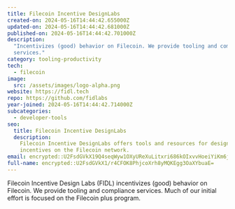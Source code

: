 ```yaml
---
title: Filecoin Incentive DesignLabs
created-on: 2024-05-16T14:44:42.655000Z
updated-on: 2024-05-16T14:44:42.681000Z
published-on: 2024-05-16T14:44:42.701000Z
description:
  "Incentivizes (good) behavior on Filecoin. We provide tooling and compliance
  services."
category: tooling-productivity
tech:
  - filecoin
image:
  src: /assets/images/logo-alpha.png
website: https://fidl.tech
repo: https://github.com/fidlabs
year-joined: 2024-05-16T14:44:42.714000Z
subcategories:
  - developer-tools
seo:
  title: Filecoin Incentive DesignLabs
  description:
    Filecoin Incentive DesignLabs offers tools and resources for designing
    incentives on the Filecoin network.
email: encrypted::U2FsdGVkX19Q4seqWyw1OXyUReXuLitxri686kOIxvvHoeiYiKm6jktrIpDZtnvG
full-name: encrypted::U2FsdGVkX1/r4CFOK8PhjcoXrh8yMQKEgg3OaXYbuaE=
---
```


Filecoin Incentive Design Labs (FIDL) incentivizes (good) behavior on Filecoin. We provide tooling and compliance services. Much of our initial effort is focused on the Filecoin plus program.
